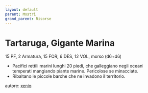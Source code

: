 ```yaml
---
layout: default
parent: Mostri
grand_parent: Risorse
---
```


# Tartaruga, Gigante Marina
15 PF, 2 Armatura, 15 FOR, 6 DES, 12 VOL, morso (d6+d6)
- Pacifici rettili marini lunghi 20 piedi, che galleggiano negli oceani temperati mangiando piante marine. Pericolose se minacciate.
- Ribaltano le piccole barche che ne invadono il territorio.

autore: [xenio](https://xenioinabottle.blogspot.com)
